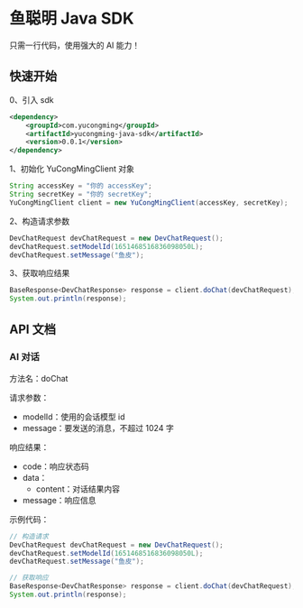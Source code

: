# 鱼聪明 Java SDK

只需一行代码，使用强大的 AI 能力！

## 快速开始

0、引入 sdk

```xml
<dependency>
    <groupId>com.yucongming</groupId>
    <artifactId>yucongming-java-sdk</artifactId>
    <version>0.0.1</version>
</dependency>
```

1、初始化 YuCongMingClient 对象

```java
String accessKey = "你的 accessKey";
String secretKey = "你的 secretKey";
YuCongMingClient client = new YuCongMingClient(accessKey, secretKey);
```

2、构造请求参数

```java
DevChatRequest devChatRequest = new DevChatRequest();
devChatRequest.setModelId(1651468516836098050L);
devChatRequest.setMessage("鱼皮");
```

3、获取响应结果

```java
BaseResponse<DevChatResponse> response = client.doChat(devChatRequest);
System.out.println(response);
```



## API 文档

### AI 对话

方法名：doChat

请求参数：

- modelId：使用的会话模型 id
- message：要发送的消息，不超过 1024 字

响应结果：

- code：响应状态码
- data： 
  - content：对话结果内容
- message：响应信息


示例代码：

```java
// 构造请求
DevChatRequest devChatRequest = new DevChatRequest();
devChatRequest.setModelId(1651468516836098050L);
devChatRequest.setMessage("鱼皮");

// 获取响应
BaseResponse<DevChatResponse> response = client.doChat(devChatRequest);
System.out.println(response);
```